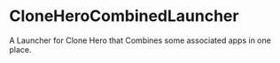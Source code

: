 # CloneHeroCombinedLauncher

A Launcher for Clone Hero that Combines some associated apps in one place.